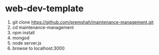 # web-dev-template

1. git clone https://github.com/premshah/maintenance-management.git
1. cd maintenance-management
1. npm install
1. mongod
1. node server.js
1. browse to localhost:3000
